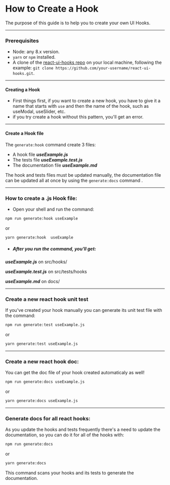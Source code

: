 # How to Create a Hook

The purpose of this guide is to help you to create your own UI Hooks. 

------------

### Prerequisites

- Node: any 8.x version.
- `yarn` or `npm` installed.
- A clone of the [react-ui-hooks repo](https://github.com/devthiago/react-ui-hooks) on your local machine, following the example:
`git clone https://github.com/your-username/react-ui-hooks.git`.

------------

#### Creating a Hook

- First things first, if you want to create a new hook, you have to give it a name that starts with `use` and then the name of the hook, such as useModal, useSlider, etc.
- if you try create a hook without this pattern, you'll get an error.

------------

#### Create a Hook file

The `generate:hook` command create 3 files:

- A hook file ***useExample.js***
- The tests file ***useExample.test.js*** 
- The documentation file ***useExample.md***

The hook and tests files must be updated manually, the documentation file can be updated all at once by using the `generate:docs` command .

------------

### How to create a .js Hook file:

- Open your shell and run the command:

```bash
npm run generate:hook useExample
```
or
```bash
yarn generate:hook  useExample
```

- #####  **After you run the command, you'll get:**

***useExample.js*** on src/hooks/ 

***useExample.test.js*** on src/tests/hooks 

***useExample.md*** on docs/

------------

### Create a new react hook unit test

If you've created your hook manually you can generate its unit test file with the command:

```bash
npm run generate:test useExample.js
```
or
```bash
yarn generate:test useExample.js
```

------------

### Create a new react hook doc:

You can get the doc file of your hook created automaticaly as well!

```bash
npm run generate:docs useExample.js
```
or
```bash
yarn generate:docs useExample.js
```
------------

### Generate docs for all react hooks:

As you update the hooks and tests frequently there's a need to update the documentation, so you can do it for all of the hooks with:

```bash
npm run generate:docs
```
or

```bash
yarn generate:docs
```

This command scans your hooks and its tests to generate the documentation.
